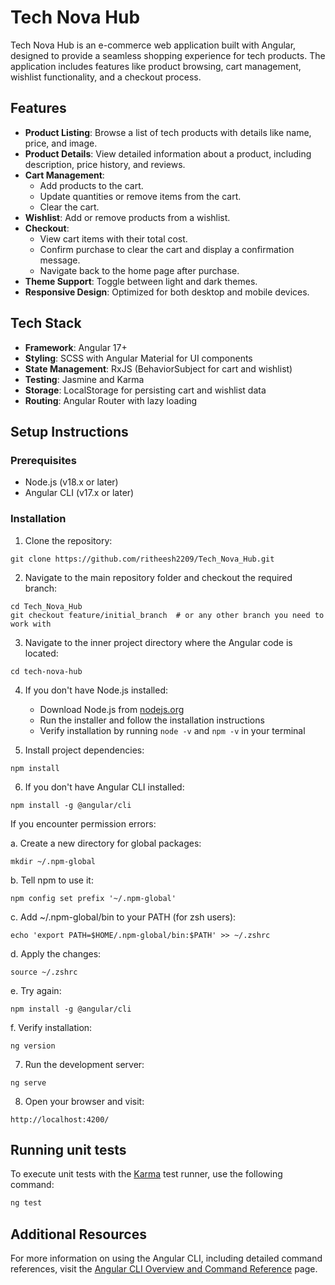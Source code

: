 # Tech Nova Hub

Tech Nova Hub is an e-commerce web application built with Angular, designed to provide a seamless shopping experience for tech products. The application includes features like product browsing, cart management, wishlist functionality, and a checkout process.

## Features

- **Product Listing**: Browse a list of tech products with details like name, price, and image.
- **Product Details**: View detailed information about a product, including description, price history, and reviews.
- **Cart Management**:
  - Add products to the cart.
  - Update quantities or remove items from the cart.
  - Clear the cart.
- **Wishlist**: Add or remove products from a wishlist.
- **Checkout**:
  - View cart items with their total cost.
  - Confirm purchase to clear the cart and display a confirmation message.
  - Navigate back to the home page after purchase.
- **Theme Support**: Toggle between light and dark themes.
- **Responsive Design**: Optimized for both desktop and mobile devices.

## Tech Stack

- **Framework**: Angular 17+
- **Styling**: SCSS with Angular Material for UI components
- **State Management**: RxJS (BehaviorSubject for cart and wishlist)
- **Testing**: Jasmine and Karma
- **Storage**: LocalStorage for persisting cart and wishlist data
- **Routing**: Angular Router with lazy loading

## Setup Instructions

### Prerequisites

- Node.js (v18.x or later)
- Angular CLI (v17.x or later)

### Installation

1. Clone the repository:
```
git clone https://github.com/ritheesh2209/Tech_Nova_Hub.git
```

2. Navigate to the main repository folder and checkout the required branch:
```
cd Tech_Nova_Hub
git checkout feature/initial_branch  # or any other branch you need to work with
```

3. Navigate to the inner project directory where the Angular code is located:
```
cd tech-nova-hub
```

4. If you don't have Node.js installed:
   - Download Node.js from [nodejs.org](https://nodejs.org/)
   - Run the installer and follow the installation instructions
   - Verify installation by running `node -v` and `npm -v` in your terminal

5. Install project dependencies:
```
npm install
```

6. If you don't have Angular CLI installed:
```
npm install -g @angular/cli
```

   If you encounter permission errors:
   
   a. Create a new directory for global packages:
   ```
   mkdir ~/.npm-global
   ```
   
   b. Tell npm to use it:
   ```
   npm config set prefix '~/.npm-global'
   ```
   
   c. Add ~/.npm-global/bin to your PATH (for zsh users):
   ```
   echo 'export PATH=$HOME/.npm-global/bin:$PATH' >> ~/.zshrc
   ```
   
   d. Apply the changes:
   ```
   source ~/.zshrc
   ```
   
   e. Try again:
   ```
   npm install -g @angular/cli
   ```
   
   f. Verify installation:
   ```
   ng version
   ```

7. Run the development server:
```
ng serve
```

8. Open your browser and visit:
```
http://localhost:4200/
```

## Running unit tests

To execute unit tests with the [Karma](https://karma-runner.github.io) test runner, use the following command:
```bash
ng test
```

## Additional Resources

For more information on using the Angular CLI, including detailed command references, visit the [Angular CLI Overview and Command Reference](https://angular.dev/tools/cli) page.
